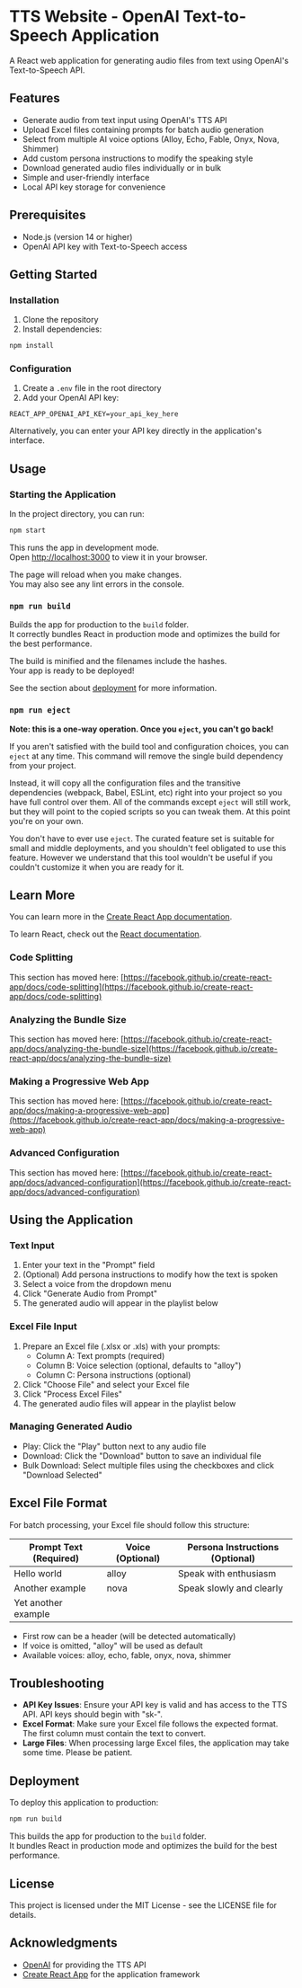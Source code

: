 # TTS Website - OpenAI Text-to-Speech Application

A React web application for generating audio files from text using OpenAI's Text-to-Speech API.

## Features

- Generate audio from text input using OpenAI's TTS API
- Upload Excel files containing prompts for batch audio generation
- Select from multiple AI voice options (Alloy, Echo, Fable, Onyx, Nova, Shimmer)
- Add custom persona instructions to modify the speaking style
- Download generated audio files individually or in bulk
- Simple and user-friendly interface
- Local API key storage for convenience

## Prerequisites

- Node.js (version 14 or higher)
- OpenAI API key with Text-to-Speech access

## Getting Started

### Installation

1. Clone the repository
2. Install dependencies:

```bash
npm install
```

### Configuration

1. Create a `.env` file in the root directory
2. Add your OpenAI API key:

```
REACT_APP_OPENAI_API_KEY=your_api_key_here
```

Alternatively, you can enter your API key directly in the application's interface.

## Usage

### Starting the Application

In the project directory, you can run:

```bash
npm start
```

This runs the app in development mode.\
Open [http://localhost:3000](http://localhost:3000) to view it in your browser.

The page will reload when you make changes.\
You may also see any lint errors in the console.

### `npm run build`

Builds the app for production to the `build` folder.\
It correctly bundles React in production mode and optimizes the build for the best performance.

The build is minified and the filenames include the hashes.\
Your app is ready to be deployed!

See the section about [deployment](https://facebook.github.io/create-react-app/docs/deployment) for more information.

### `npm run eject`

**Note: this is a one-way operation. Once you `eject`, you can't go back!**

If you aren't satisfied with the build tool and configuration choices, you can `eject` at any time. This command will remove the single build dependency from your project.

Instead, it will copy all the configuration files and the transitive dependencies (webpack, Babel, ESLint, etc) right into your project so you have full control over them. All of the commands except `eject` will still work, but they will point to the copied scripts so you can tweak them. At this point you're on your own.

You don't have to ever use `eject`. The curated feature set is suitable for small and middle deployments, and you shouldn't feel obligated to use this feature. However we understand that this tool wouldn't be useful if you couldn't customize it when you are ready for it.

## Learn More

You can learn more in the [Create React App documentation](https://facebook.github.io/create-react-app/docs/getting-started).

To learn React, check out the [React documentation](https://reactjs.org/).

### Code Splitting

This section has moved here: [https://facebook.github.io/create-react-app/docs/code-splitting](https://facebook.github.io/create-react-app/docs/code-splitting)

### Analyzing the Bundle Size

This section has moved here: [https://facebook.github.io/create-react-app/docs/analyzing-the-bundle-size](https://facebook.github.io/create-react-app/docs/analyzing-the-bundle-size)

### Making a Progressive Web App

This section has moved here: [https://facebook.github.io/create-react-app/docs/making-a-progressive-web-app](https://facebook.github.io/create-react-app/docs/making-a-progressive-web-app)

### Advanced Configuration

This section has moved here: [https://facebook.github.io/create-react-app/docs/advanced-configuration](https://facebook.github.io/create-react-app/docs/advanced-configuration)

## Using the Application

### Text Input

1. Enter your text in the "Prompt" field
2. (Optional) Add persona instructions to modify how the text is spoken
3. Select a voice from the dropdown menu
4. Click "Generate Audio from Prompt"
5. The generated audio will appear in the playlist below

### Excel File Input

1. Prepare an Excel file (.xlsx or .xls) with your prompts:
   - Column A: Text prompts (required)
   - Column B: Voice selection (optional, defaults to "alloy")
   - Column C: Persona instructions (optional)
2. Click "Choose File" and select your Excel file
3. Click "Process Excel Files"
4. The generated audio files will appear in the playlist below

### Managing Generated Audio

- Play: Click the "Play" button next to any audio file
- Download: Click the "Download" button to save an individual file
- Bulk Download: Select multiple files using the checkboxes and click "Download Selected"

## Excel File Format

For batch processing, your Excel file should follow this structure:

| Prompt Text (Required) | Voice (Optional) | Persona Instructions (Optional) |
|------------------------|------------------|--------------------------------|
| Hello world            | alloy            | Speak with enthusiasm          |
| Another example        | nova             | Speak slowly and clearly       |
| Yet another example    |                  |                                |

- First row can be a header (will be detected automatically)
- If voice is omitted, "alloy" will be used as default
- Available voices: alloy, echo, fable, onyx, nova, shimmer

## Troubleshooting

- **API Key Issues**: Ensure your API key is valid and has access to the TTS API. API keys should begin with "sk-".
- **Excel Format**: Make sure your Excel file follows the expected format. The first column must contain the text to convert.
- **Large Files**: When processing large Excel files, the application may take some time. Please be patient.

## Deployment

To deploy this application to production:

```bash
npm run build
```

This builds the app for production to the `build` folder.\
It bundles React in production mode and optimizes the build for the best performance.

## License

This project is licensed under the MIT License - see the LICENSE file for details.

## Acknowledgments

- [OpenAI](https://www.openai.com/) for providing the TTS API
- [Create React App](https://github.com/facebook/create-react-app) for the application framework
